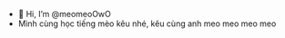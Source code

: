 - 👋 Hi, I’m @meomeoOwO
- Mình cùng học tiếng mèo kêu nhé, kêu cùng anh meo meo meo meo

<!---
meomeoOwO/meomeoOwO is a ✨ special ✨ repository because its `README.md` (this file) appears on your GitHub profile.
You can click the Preview link to take a look at your changes.
--->
